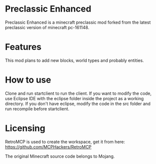# Preclassic Enhanced

Preclassic Enhanced is a minecraft preclassic mod forked from the latest preclassic version of minecraft pc-161148.

# Features

This mod plans to add new blocks, world types and probably entities.

# How to use

Clone and run startclient to run the client.
If you want to modify the code, use Eclipse IDE with the eclipse folder inside the project as a working directory.
If you don't have eclipse, modify the code in the src folder and run recompile before startclient.

# Licensing

RetroMCP is used to create the workspace, get it from here: https://github.com/MCPHackers/RetroMCP

The original Minecraft source code belongs to Mojang.

